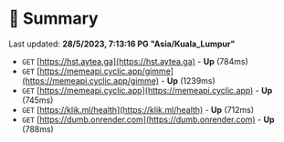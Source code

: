 # 📖 Summary
Last updated: **28/5/2023, 7:13:16 PG "Asia/Kuala_Lumpur"**

- `GET` [https://hst.aytea.ga](https://hst.aytea.ga) - **Up** (784ms)
- `GET` [https://memeapi.cyclic.app/gimme](https://memeapi.cyclic.app/gimme) - **Up** (1239ms)
- `GET` [https://memeapi.cyclic.app](https://memeapi.cyclic.app) - **Up** (745ms)
- `GET` [https://klik.ml/health](https://klik.ml/health) - **Up** (712ms)
- `GET` [https://dumb.onrender.com](https://dumb.onrender.com) - **Up** (788ms)
